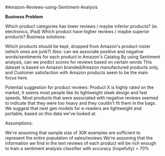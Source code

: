 #Amazon-Reviews-using-Sentiment-Analysis


****Business Problem****

Which product categories has lower reviews / maybe inferior products? (ie. electronics, iPad)
Which product have higher reviews / maybe superior products?
Business solutions:

Which products should be kept, dropped from Amazon's product roster (which ones are junk?)
Also: can we associate positive and negative words/sentiments for each product in Amazon's Catalog
By using Sentiment analysis, can we predict scores for reviews based on certain words
This dataset is based on Amazon branded/Amazon manufactured products only, and Customer satisfaction with Amazon products seem to be the main focus here.

Potential suggestion for product reviews:
Product X is highly rated on the market, it seems most people like its lightweight sleek design and fast speeds. Most products that were associated with negative reviews seemed to indicate that they were too heavy and they couldn't fit them in the bags. We suggest that next gen models for e-readers are lightweight and portable, based on this data we've looked at.

Assumptions:

We're assuming that sample size of 30K examples are sufficient to represent the entire population of sales/reviews
We're assuming that the information we find in the text reviews of each product will be rich enough to train a sentiment analysis classifier with accuracy (hopefully) > 70%



